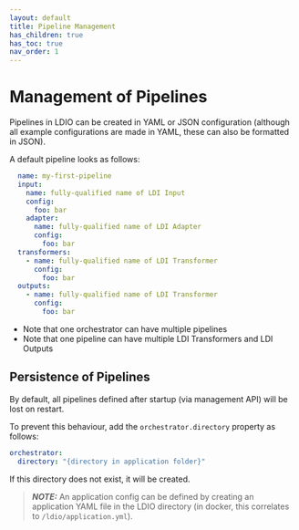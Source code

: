 ```yaml
---
layout: default
title: Pipeline Management
has_children: true
has_toc: true
nav_order: 1
---
```


# Management of Pipelines

Pipelines in LDIO can be created in YAML or JSON configuration (although all example configurations are made in YAML,
these can also be formatted in JSON).

A default pipeline looks as follows:

```yaml
  name: my-first-pipeline
  input:
    name: fully-qualified name of LDI Input
    config:
      foo: bar
    adapter:
      name: fully-qualified name of LDI Adapter
      config:
        foo: bar
  transformers:
    - name: fully-qualified name of LDI Transformer
      config:
        foo: bar
  outputs:
    - name: fully-qualified name of LDI Transformer
      config:
        foo: bar
```

- Note that one orchestrator can have multiple pipelines
- Note that one pipeline can have multiple LDI Transformers and LDI Outputs

## Persistence of Pipelines

By default, all pipelines defined after startup (via management API) will be lost on restart.

To prevent this behaviour, add the `orchestrator.directory` property as follows:

```yaml
orchestrator:
  directory: "{directory in application folder}"
```

If this directory does not exist, it will be created.

> **_NOTE:_**  An application config can be defined by creating an application YAML file in the LDIO directory
(in docker, this correlates to `/ldio/application.yml`).